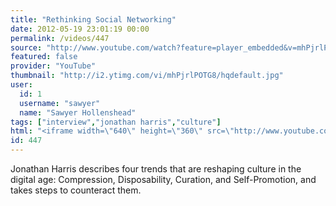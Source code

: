 ```yaml
---
title: "Rethinking Social Networking"
date: 2012-05-19 23:01:19 00:00
permalink: /videos/447
source: "http://www.youtube.com/watch?feature=player_embedded&v=mhPjrlPOTG8"
featured: false
provider: "YouTube"
thumbnail: "http://i2.ytimg.com/vi/mhPjrlPOTG8/hqdefault.jpg"
user:
  id: 1
  username: "sawyer"
  name: "Sawyer Hollenshead"
tags: ["interview","jonathan harris","culture"]
html: "<iframe width=\"640\" height=\"360\" src=\"http://www.youtube.com/embed/mhPjrlPOTG8?wmode=transparent&fs=1&feature=oembed\" frameborder=\"0\" allowfullscreen></iframe>"
id: 447
---
```


Jonathan Harris describes four trends that are reshaping culture in the digital age: Compression, Disposability, Curation, and Self-Promotion, and takes steps to counteract them.